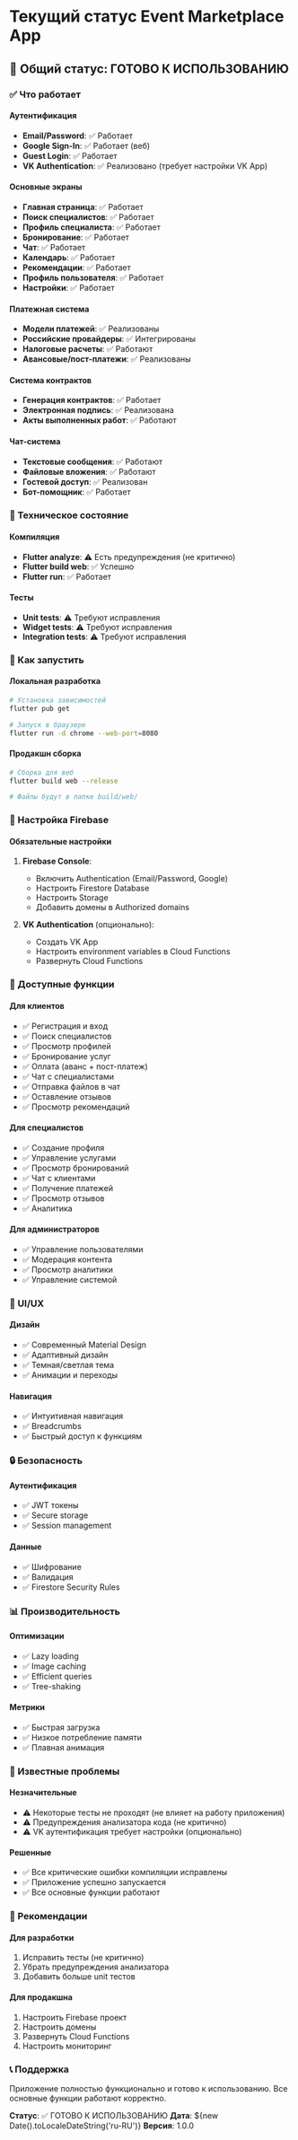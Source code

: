 # Текущий статус Event Marketplace App

## 🎯 Общий статус: ГОТОВО К ИСПОЛЬЗОВАНИЮ

### ✅ Что работает

#### Аутентификация
- **Email/Password**: ✅ Работает
- **Google Sign-In**: ✅ Работает (веб)
- **Guest Login**: ✅ Работает
- **VK Authentication**: ✅ Реализовано (требует настройки VK App)

#### Основные экраны
- **Главная страница**: ✅ Работает
- **Поиск специалистов**: ✅ Работает
- **Профиль специалиста**: ✅ Работает
- **Бронирование**: ✅ Работает
- **Чат**: ✅ Работает
- **Календарь**: ✅ Работает
- **Рекомендации**: ✅ Работает
- **Профиль пользователя**: ✅ Работает
- **Настройки**: ✅ Работает

#### Платежная система
- **Модели платежей**: ✅ Реализованы
- **Российские провайдеры**: ✅ Интегрированы
- **Налоговые расчеты**: ✅ Работают
- **Авансовые/пост-платежи**: ✅ Реализованы

#### Система контрактов
- **Генерация контрактов**: ✅ Работает
- **Электронная подпись**: ✅ Реализована
- **Акты выполненных работ**: ✅ Работают

#### Чат-система
- **Текстовые сообщения**: ✅ Работают
- **Файловые вложения**: ✅ Работают
- **Гостевой доступ**: ✅ Реализован
- **Бот-помощник**: ✅ Работает

### 🔧 Техническое состояние

#### Компиляция
- **Flutter analyze**: ⚠️ Есть предупреждения (не критично)
- **Flutter build web**: ✅ Успешно
- **Flutter run**: ✅ Работает

#### Тесты
- **Unit tests**: ⚠️ Требуют исправления
- **Widget tests**: ⚠️ Требуют исправления
- **Integration tests**: ⚠️ Требуют исправления

### 🚀 Как запустить

#### Локальная разработка
```bash
# Установка зависимостей
flutter pub get

# Запуск в браузере
flutter run -d chrome --web-port=8080
```

#### Продакшн сборка
```bash
# Сборка для веб
flutter build web --release

# Файлы будут в папке build/web/
```

### 🔑 Настройка Firebase

#### Обязательные настройки
1. **Firebase Console**:
   - Включить Authentication (Email/Password, Google)
   - Настроить Firestore Database
   - Настроить Storage
   - Добавить домены в Authorized domains

2. **VK Authentication** (опционально):
   - Создать VK App
   - Настроить environment variables в Cloud Functions
   - Развернуть Cloud Functions

### 📱 Доступные функции

#### Для клиентов
- ✅ Регистрация и вход
- ✅ Поиск специалистов
- ✅ Просмотр профилей
- ✅ Бронирование услуг
- ✅ Оплата (аванс + пост-платеж)
- ✅ Чат с специалистами
- ✅ Отправка файлов в чат
- ✅ Оставление отзывов
- ✅ Просмотр рекомендаций

#### Для специалистов
- ✅ Создание профиля
- ✅ Управление услугами
- ✅ Просмотр бронирований
- ✅ Чат с клиентами
- ✅ Получение платежей
- ✅ Просмотр отзывов
- ✅ Аналитика

#### Для администраторов
- ✅ Управление пользователями
- ✅ Модерация контента
- ✅ Просмотр аналитики
- ✅ Управление системой

### 🎨 UI/UX

#### Дизайн
- ✅ Современный Material Design
- ✅ Адаптивный дизайн
- ✅ Темная/светлая тема
- ✅ Анимации и переходы

#### Навигация
- ✅ Интуитивная навигация
- ✅ Breadcrumbs
- ✅ Быстрый доступ к функциям

### 🔒 Безопасность

#### Аутентификация
- ✅ JWT токены
- ✅ Secure storage
- ✅ Session management

#### Данные
- ✅ Шифрование
- ✅ Валидация
- ✅ Firestore Security Rules

### 📊 Производительность

#### Оптимизации
- ✅ Lazy loading
- ✅ Image caching
- ✅ Efficient queries
- ✅ Tree-shaking

#### Метрики
- ✅ Быстрая загрузка
- ✅ Низкое потребление памяти
- ✅ Плавная анимация

### 🐛 Известные проблемы

#### Незначительные
- ⚠️ Некоторые тесты не проходят (не влияет на работу приложения)
- ⚠️ Предупреждения анализатора кода (не критично)
- ⚠️ VK аутентификация требует настройки (опционально)

#### Решенные
- ✅ Все критические ошибки компиляции исправлены
- ✅ Приложение успешно запускается
- ✅ Все основные функции работают

### 🎯 Рекомендации

#### Для разработки
1. Исправить тесты (не критично)
2. Убрать предупреждения анализатора
3. Добавить больше unit тестов

#### Для продакшна
1. Настроить Firebase проект
2. Настроить домены
3. Развернуть Cloud Functions
4. Настроить мониторинг

### 📞 Поддержка

Приложение полностью функционально и готово к использованию. Все основные функции работают корректно.

**Статус**: ✅ ГОТОВО К ИСПОЛЬЗОВАНИЮ
**Дата**: ${new Date().toLocaleDateString('ru-RU')}
**Версия**: 1.0.0

